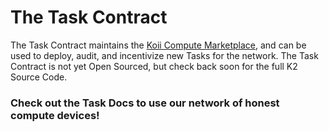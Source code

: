 # The Task Contract

The Task Contract maintains the [Koii Compute Marketplace](/concepts/earning-koii/compute-sharing-marketplace), and can be used to deploy, audit, and incentivize new Tasks for the network. The Task Contract is not yet Open Sourced, but check back soon for the full K2 Source Code.



### Check out the Task Docs to use our network of honest compute devices!

